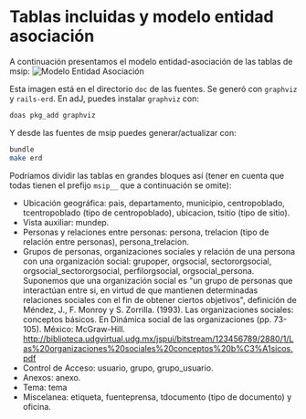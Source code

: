 # Tablas incluidas y modelo entidad asociación

A continuación presentamos el modelo entidad-asociación de las tablas de msip:
![Modelo Entidad Asociación](https://gitlab.com/pasosdeJesus/msip/-/raw/main/doc/erd.png)

Esta imagen está en el directorio `doc` de las fuentes. Se generó con 
`graphviz` y `rails-erd`. En adJ, puedes instalar `graphviz` con:
```sh
doas pkg_add graphviz
```
Y desde las fuentes de msip puedes generar/actualizar con:
```sh
bundle
make erd
```

Podríamos dividir las tablas en grandes bloques así (tener en cuenta que todas tienen el prefijo ```msip__``` que a continuación se omite):
- Ubicación geográfica: pais, departamento, municipio, centropoblado, tcentropoblado (tipo de 
  centropoblado), ubicacion, tsitio (tipo de sitio).
- Vista auxiliar: mundep.
- Personas y relaciones entre personas: persona, trelacion (tipo de relación 
  entre personas), persona_trelacion.
- Grupos de personas, organizaciones sociales y relación de una persona con 
  una organización social: grupoper, orgsocial, sectororgsocial, 
  orgsocial_sectororgsocial, perfilorgsocial, orgsocial_persona. 
  Suponemos que una organización social es "un grupo de personas 
  que interactúan entre si, en virtud de que mantienen determinadas 
  relaciones sociales con el fin de obtener ciertos objetivos",  definición 
  de Méndez, J., F. Monroy y S. Zorrilla. (1993). Las organizaciones 
  sociales: conceptos básicos. En Dinámica social de las organizaciones 
  (pp. 73-105). México: McGraw-Hill.
  <http://biblioteca.udgvirtual.udg.mx/jspui/bitstream/123456789/2880/1/Las%20organizaciones%20sociales%20conceptos%20b%C3%A1sicos.pdf>
- Control de Acceso: usuario, grupo, grupo_usuario.
- Anexos: anexo.
- Tema: tema
- Miscelanea: etiqueta, fuenteprensa, tdocumento (tipo de documento) y oficina.

